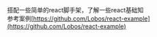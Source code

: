 搭配一些简单的react脚手架，了解一些react基础知<br/>
参考案例[https://github.com/Lobos/react-example](https://github.com/Lobos/react-example)
